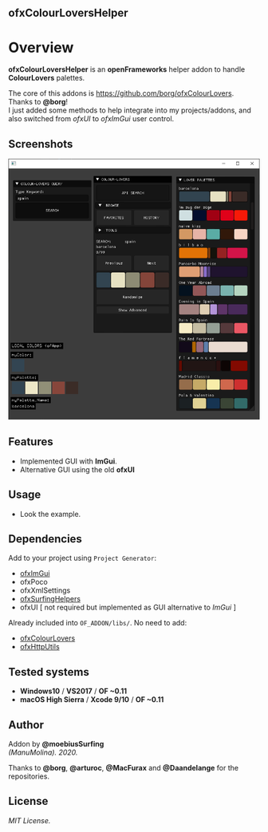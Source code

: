 ofxColourLoversHelper
------------------------------------

# Overview
**ofxColourLoversHelper** is an **openFrameworks** helper addon to handle **ColourLovers** palettes.
 
The core of this addons is https://github.com/borg/ofxColourLovers.  
Thanks to **@borg**!  
I just added some methods to help integrate into my projects/addons, and also switched from *ofxUI* to *ofxImGui* user control.

## Screenshots
![image](/readme_images/Capture_ofxImGui.PNG?raw=true "image")  

## Features
- Implemented GUI with **ImGui**.  
- Alternative GUI using the old **ofxUI**  

## Usage
 - Look the example.

## Dependencies
Add to your project using ```Project Generator```:  
* [ofxImGui](https://github.com/Daandelange/ofxImGui/tree/ofParameters-Helpers-Test)
* ofxPoco  
* ofxXmlSettings
* [ofxSurfingHelpers](https://github.com/moebiussurfing/ofxSurfingHelpers)  
* ofxUI [ not required but implemented as GUI alternative to *ImGui* ]  

Already included into ```OF_ADDON/libs/```. No need to add:  
* [ofxColourLovers](https://github.com/borg/ofxColourLovers)  
* [ofxHttpUtils](https://github.com/arturoc/ofxHttpUtils)

## Tested systems
- **Windows10** / **VS2017** / **OF ~0.11**
- **macOS High Sierra** / **Xcode 9/10** / **OF ~0.11**

## Author
Addon by **@moebiusSurfing**  
*(ManuMolina). 2020.*  

Thanks to **@borg**, **@arturoc**, **@MacFurax** and **@Daandelange** for the repositories.  

## License
*MIT License.*
